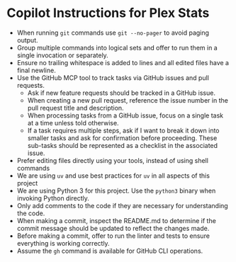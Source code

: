# Copilot Instructions for Plex Stats

- When running `git` commands use `git --no-pager` to avoid paging output.
- Group multiple commands into logical sets and offer to run them in a single
    invocation or separately.
- Ensure no trailing whitespace is added to lines and all edited files have a
    final newline.
- Use the GitHub MCP tool to track tasks via GitHub issues and pull requests.
  - Ask if new feature requests should be tracked in a GitHub issue.
  - When creating a new pull request, reference the issue number in the
    pull request title and description.
  - When processing tasks from a GitHub issue, focus on a single task at a time unless told
    otherwise.
  - If a task requires multiple steps, ask if I want to break it down into smaller tasks and ask for
    confirmation before proceeding.  These sub-tasks should be represented as a checklist in the
    associated issue.
- Prefer editing files directly using your tools, instead of using shell commands
- We are using `uv` and use best practices for `uv` in all aspects of this project
- We are using Python 3 for this project. Use the `python3` binary when invoking
    Python directly.
- Only add comments to the code if they are necessary for understanding the code.
- When making a commit, inspect the README.md to determine if the commit message
    should be updated to reflect the changes made.
- Before making a commit, offer to run the linter and tests to ensure everything
    is working correctly.
- Assume the `gh` command is available for GitHub CLI operations.
